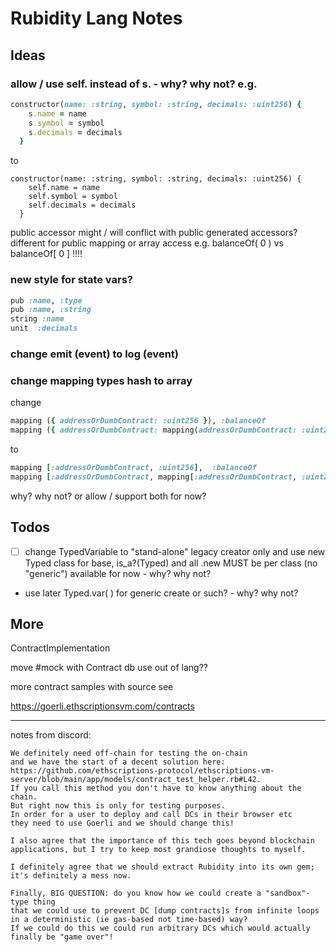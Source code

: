 # Rubidity Lang Notes


## Ideas

### allow / use   self. instead of s.  - why? why not?  e.g.

``` ruby
constructor(name: :string, symbol: :string, decimals: :uint256) {
    s.name = name
    s.symbol = symbol
    s.decimals = decimals
  }
```
to

```
constructor(name: :string, symbol: :string, decimals: :uint256) {
    self.name = name
    self.symbol = symbol
    self.decimals = decimals
  }
```

public accessor might / will conflict with public generated accessors?
different for public mapping or array access
e.g.  balanceOf( 0 )  vs balanceOf[ 0 ] !!!!

### new style for state vars?

``` ruby
pub :name, :type
pub :name, :string 
string :name
unit  :decimals
```

### change emit (event)  to log (event)


### change  mapping types hash to array  

change

``` ruby
mapping ({ addressOrDumbContract: :uint256 }), :balanceOf
mapping ({ addressOrDumbContract: mapping(addressOrDumbContract: :uint256) }), :allowance
```

to

``` ruby
mapping [:addressOrDumbContract, :uint256],  :balanceOf 
mapping [:addressOrDumbContract, mapping[:addressOrDumbContract, :uint256]], :allowance
```

why? why not?   or allow / support both for now?


## Todos

- [ ]  change TypedVariable to "stand-alone" legacy creator only
       and use new Typed class for base, is_a?(Typed)
       and all .new MUST be per class (no "generic") available for now - why? why not?

- use later Typed.var( ) for generic create or such? - why? why not?


## More


ContractImplementation

move #mock with Contract db use out of lang??


more contract samples with source
see

https://goerli.ethscriptionsvm.com/contracts







---
notes from discord:

```
We definitely need off-chain for testing the on-chain 
and we have the start of a decent solution here: 
https://github.com/ethscriptions-protocol/ethscriptions-vm-server/blob/main/app/models/contract_test_helper.rb#L42. 
If you call this method you don't have to know anything about the chain. 
But right now this is only for testing purposes. 
In order for a user to deploy and call DCs in their browser etc 
they need to use Goerli and we should change this!

I also agree that the importance of this tech goes beyond blockchain applications, but I try to keep most grandiose thoughts to myself.

I definitely agree that we should extract Rubidity into its own gem; it's definitely a mess now.

Finally, BIG QUESTION: do you know how we could create a "sandbox"-type thing 
that we could use to prevent DC [dump contracts]s from infinite loops 
in a deterministic (ie gas-based not time-based) way? 
If we could do this we could run arbitrary DCs which would actually finally be "game over"!
```
